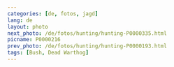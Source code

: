 ```yaml
---
categories: [de, fotos, jagd]
lang: de
layout: photo
next_photo: /de/fotos/hunting/hunting-P0000335.html
picname: P0000216
prev_photo: /de/fotos/hunting/hunting-P0000193.html
tags: [Bush, Dead Warthog]
---
```

